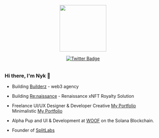 <p align="center"><img src="https://images-ext-2.discordapp.net/external/tB5QAgTwqqW_TuAWM_FE2tqTdX4lBngDdx16OI6omys/https/media.discordapp.net/attachments/945872969845063730/962815619449913364/skelly_shadow.gif" width="150"/>
<p align="center">
<a href="https://twitter.com/0xNyk">  <img src="https://img.shields.io/badge/Twitter-blue?style=for-the-badge&logo=twitter&logoColor=white" alt="Twitter Badge"/></a>
</p>
<p align="center"><img src="https://komarev.com/ghpvc/?username=0xNyk&style=flat-square&color=blue" alt=""></p>

### Hi there, I'm Nyk 👋

- Building [Builderz](https://twitter.com/builderz__) - web3 agency
- Building [Re:naissance](https://twitter.com/renaissance_xyz) - Renaissance xNFT Royalty Solution

- Freelance UI/UX Designer & Developer
Creative [My Portfolio](https://nyk-portfolio.vercel.app/)  Minimalistic [My Portfolio](https://nyk-dev.vercel.app) 

- Alpha Pup and UI & Development at [WOOF](https://twitter.com/woofsolana) on the Solana Blockchain. 

- Founder of [SplitLabs](https://twitter.com/split_labs)
